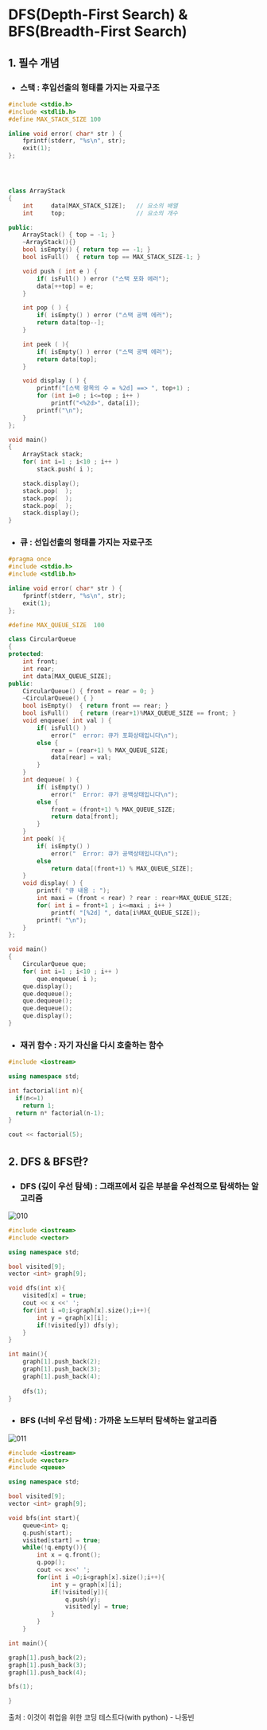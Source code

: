 # DFS(Depth-First Search) & BFS(Breadth-First Search)
## 1. 필수 개념
- ### 스택 : 후입선출의 형태를 가지는 자료구조

```cpp
#include <stdio.h>
#include <stdlib.h>
#define MAX_STACK_SIZE 100

inline void error( char* str ) {
	fprintf(stderr, "%s\n", str);
	exit(1);
};




class ArrayStack
{
	int		data[MAX_STACK_SIZE];	// 요소의 배열
	int		top;					// 요소의 개수

public:
	ArrayStack() { top = -1; }
	~ArrayStack(){}				
	bool isEmpty() { return top == -1; }
	bool isFull()  { return top == MAX_STACK_SIZE-1; }

	void push ( int e ) {
		if( isFull() ) error ("스택 포화 에러");
		data[++top] = e;
	}

	int pop ( ) {	
		if( isEmpty() ) error ("스택 공백 에러");
		return data[top--];
	}

	int peek ( ){
		if( isEmpty() ) error ("스택 공백 에러");
		return data[top];
	}

	void display ( ) {
		printf("[스택 항목의 수 = %2d] ==> ", top+1) ;
		for (int i=0 ; i<=top ; i++ )
			printf("<%2d>", data[i]);
		printf("\n");
	}
};

void main()
{
	ArrayStack stack;
	for( int i=1 ; i<10 ; i++ )
		stack.push( i );

	stack.display();
	stack.pop(  );
	stack.pop(  );
	stack.pop(  );
	stack.display();
}
```

- ### 큐 : 선입선출의 형태를 가지는 자료구조

```cpp
#pragma once
#include <stdio.h>
#include <stdlib.h>

inline void error( char* str ) {
	fprintf(stderr, "%s\n", str);
	exit(1);
};

#define MAX_QUEUE_SIZE	100

class CircularQueue
{
protected:
	int	front;			
	int	rear;			
	int	data[MAX_QUEUE_SIZE];
public:
	CircularQueue()	{ front = rear = 0; }
	~CircularQueue() { }
	bool isEmpty()	{ return front == rear; }
	bool isFull()	{ return (rear+1)%MAX_QUEUE_SIZE == front; }
	void enqueue( int val ) {
		if( isFull() )
			error("  error: 큐가 포화상태입니다\n");
		else {
			rear = (rear+1) % MAX_QUEUE_SIZE;
			data[rear] = val;
		}
	}
	int dequeue( ) {	
		if( isEmpty() )
			error("  Error: 큐가 공백상태입니다\n");
		else {
			front = (front+1) % MAX_QUEUE_SIZE;
			return data[front];
		}
	}
	int peek( ){	
		if( isEmpty() )
			error("  Error: 큐가 공백상태입니다\n");
		else 
			return data[(front+1) % MAX_QUEUE_SIZE];
	}
	void display( ) {	
		printf( "큐 내용 : ");
		int maxi = (front < rear) ? rear : rear+MAX_QUEUE_SIZE;
		for( int i = front+1 ; i<=maxi ; i++ )
			printf( "[%2d] ", data[i%MAX_QUEUE_SIZE]);
		printf( "\n");
	}
};

void main()
{
	CircularQueue que;
	for( int i=1 ; i<10 ; i++ )
	    que.enqueue( i );
	que.display();
	que.dequeue();
	que.dequeue();
	que.dequeue();
	que.display();
}
```
- ### 재귀 함수 :  자기 자신을 다시 호출하는 함수

```cpp
#include <iostream>

using namespace std;

int factorial(int n){
  if(n<=1)
    return 1;
  return n* factorial(n-1);
}

cout << factorial(5);
```

## 2. DFS & BFS란?
- ### DFS (깊이 우선 탐색) : 그래프에서 깊은 부분을 우선적으로 탐색하는 알고리즘

![010](https://user-images.githubusercontent.com/71044190/152720722-0f827b5e-1979-4096-ac30-f2699ae6d014.png)

```cpp
#include <iostream>
#include <vector>

using namespace std;

bool visited[9];
vector <int> graph[9];

void dfs(int x){
	visited[x] = true;
	cout << x <<' ';
	for(int i =0;i<graph[x].size();i++){
		int y = graph[x][i];
		if(!visited[y]) dfs(y);
	}
}

int main(){
	graph[1].push_back(2);
	graph[1].push_back(3);
	graph[1].push_back(4);
	
	dfs(1);
}
```

- ### BFS (너비 우선 탐색) : 가까운 노드부터 탐색하는 알고리즘


![011](https://user-images.githubusercontent.com/71044190/152720732-8d32347e-ac48-4fd0-b92f-c3bb3cc595c5.png)

```cpp
#include <iostream>
#include <vector>
#include <queue>

using namespace std;

bool visited[9];
vector <int> graph[9];

void bfs(int start){
	queue<int> q;
	q.push(start);
	visited[start] = true;
	while(!q.empty()){
		int x = q.front();
		q.pop();
		cout << x<<' ';
		for(int i =0;i<graph[x].size();i++){
			int y = graph[x][i];
			if(!visited[y]){
				q.push(y);
				visited[y] = true;
			}
		}
	}

int main(){

graph[1].push_back(2);
graph[1].push_back(3);
graph[1].push_back(4);

bfs(1);

}

```

출처 : 이것이 취업을 위한 코딩 테스트다(with python) - 나동빈
